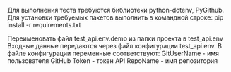 Для выполнения теста требуются библиотеки python-dotenv, PyGithub.
Для установки требуемых пакетов выполнить в командной строке:
pip install -r requirements.txt

Переименовать файл test_api.env.demo из папки проекта в test_api.env
Входные данные передаются через файл конфигурации test_api.env.
В файле конфигурации переменные соответствуют:
GitUserName - имя пользователя GitHub
Token - токен API
RepoName - имя репозитория
